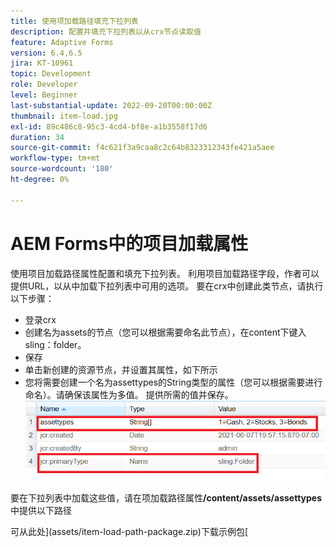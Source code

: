 ```yaml
---
title: 使用项加载路径填充下拉列表
description: 配置并填充下拉列表以从crx节点读取值
feature: Adaptive Forms
version: 6.4,6.5
jira: KT-10961
topic: Development
role: Developer
level: Beginner
last-substantial-update: 2022-09-20T00:00:00Z
thumbnail: item-load.jpg
exl-id: 89c486c8-95c3-4cd4-bf8e-a1b3558f17d6
duration: 34
source-git-commit: f4c621f3a9caa8c2c64b8323312343fe421a5aee
workflow-type: tm+mt
source-wordcount: '180'
ht-degree: 0%

---
```


# AEM Forms中的项目加载属性

使用项目加载路径属性配置和填充下拉列表。
利用项目加载路径字段，作者可以提供URL，以从中加载下拉列表中可用的选项。
要在crx中创建此类节点，请执行以下步骤：
* 登录crx
* 创建名为assets的节点（您可以根据需要命名此节点），在content下键入sling：folder。
* 保存
* 单击新创建的资源节点，并设置其属性，如下所示
* 您将需要创建一个名为assettypes的String类型的属性（您可以根据需要进行命名）。请确保该属性为多值。 提供所需的值并保存。
  ![项加载路径](assets/item-load-path-crx.png)

要在下拉列表中加载这些值，请在项加载路径属性&#x200B;**/content/assets/assettypes**&#x200B;中提供以下路径

可从此处](assets/item-load-path-package.zip)下载示例包[
